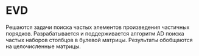 # EVD
Решаются задачи поиска частых элементов произведения частичных порядков. Разрабатывается и поддерживается алгоритм AD поиска частых наборов столбцов в булевой матрицы. Результаты обобщаются на целочисленные матрицы.
